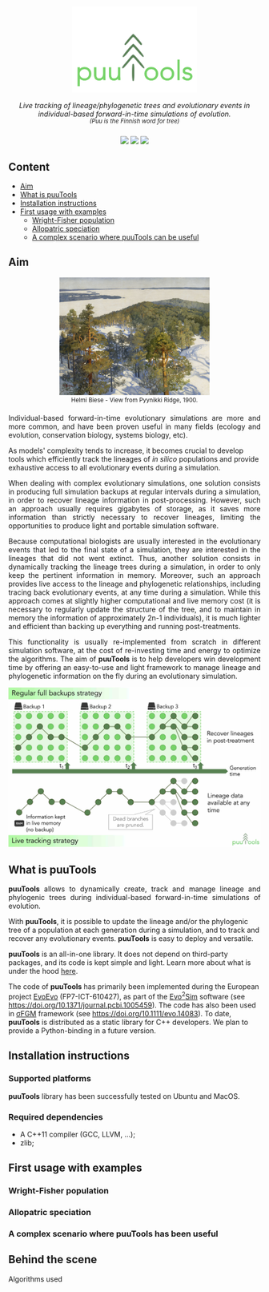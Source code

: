 <!--<h1 align="center">puuTools</h1>-->

<p align="center">
<img src="./logo/puuTools_logo.png" width=250>
</p>

<p align="center">
<em>Live tracking of lineage/phylogenetic trees and evolutionary events in individual-based forward-in-time simulations of evolution.</em>
<br/>
<em><sup>(Puu is the Finnish word for tree)</sup></em>
<br/><br/>
<a href="https://github.com/charlesrocabert/Evo2Sim/releases/latest"><img src="https://img.shields.io/badge/version- 1.1.0-green.svg" /></a>&nbsp;<a href="https://github.com/charlesrocabert/Evo2Sim/releases/latest"><img src="https://img.shields.io/badge/build-passing-green.svg" /></a>&nbsp;<a href="https://www.gnu.org/licenses/gpl-3.0"><img src="https://img.shields.io/badge/license-GPL v3-blue.svg" /></a>
</p>

## Content

- [Aim](#aim)
- [What is puuTools](#puutools)
- [Installation instructions](#installation)
- [First usage with examples](#first_usage)
  - [Wright-Fisher population](#wright_fisher)
  - [Allopatric speciation](#allopatric_speciation)
  - [A complex scenario where puuTools can be useful](#complex_scenario)

## Aim

<p align="center">
<kbd>
<img src="./pic/finnish_landscape.jpg" width=300>
</kbd>
<br/>
<sup>Helmi Biese - View from Pyynikki Ridge, 1900.</sup>
</p>

<p align="justify">
Individual-based forward-in-time evolutionary simulations are more and more common, and have been proven useful in many fields (ecology and evolution, conservation biology, systems biology, etc).

As models' complexity tends to increase, it becomes crucial to develop tools which efficiently track the lineages of <em>in silico</em> populations and provide exhaustive access to all evolutionary events during a simulation.
</p>

<p align="justify">
When dealing with complex evolutionary simulations, one solution consists in producing full simulation backups at regular intervals during a simulation, in order to recover lineage information in post-processing. However, such an approach usually requires gigabytes of storage, as it saves more information than strictly necessary to recover lineages, limiting the opportunities to produce light and portable simulation software.
</p>

<p align="justify">
Because computational biologists are usually interested in the evolutionary events that led to the final state of a simulation, they are interested in the lineages that did not went extinct. Thus, another solution consists in dynamically tracking the lineage trees during a simulation, in order to only keep the pertinent information in memory. Moreover, such an approach provides live access to the lineage and phylogenetic relationships, including tracing back evolutionary events, at any time during a simulation.
While this approach comes at slightly higher computational and live memory cost (it is necessary to regularly update the structure of the tree, and to maintain in memory the information of approximately 2n-1 individuals), it is much lighter and efficient than backing up everything and running post-treatments.
</p>

<p align="justify">
This functionality is usually re-implemented from scratch in different simulation software, at the cost of re-investing time and energy to optimize the algorithms. The aim of <strong>puuTools</strong> is to help developers win development time by offering an easy-to-use and light framework to manage lineage and phylogenetic information on the fly during an evolutionary simulation.
</p>

<p align="center">
<img src="./doc/backup_vs_live_tracking-crop.jpg" width=800>
</p>

## What is puuTools <a name="puutools"></a>

<p align="justify">
<strong>puuTools</strong> allows to dynamically create, track and manage lineage and phylogenic trees during individual-based forward-in-time simulations of evolution.

With <strong>puuTools</strong>, it is possible to update the lineage and/or the phylogenic tree of a population at each generation during a simulation, and to track and recover any evolutionary events. <strong>puuTools</strong> is easy to deploy and versatile.

<strong>puuTools</strong> is an all-in-one library. It does not depend on third-party packages, and its code is kept simple and light. Learn more about what is under the hood [here](#behind_the_scene).

The code of <strong>puuTools</strong> has primarily been implemented during the European project <a href="http://www.evoevo.eu/">EvoEvo</a> (FP7-ICT-610427), as part of the <a href="https://github.com/charlesrocabert/Evo2Sim">Evo<sup>2</sup>Sim</a> software (see https://doi.org/10.1371/journal.pcbi.1005459). The code has also been used in <a href="https://github.com/charlesrocabert/SigmaFGM">&sigma;FGM</a> framework (see https://doi.org/10.1111/evo.14083).
To date, <strong>puuTools</strong> is distributed as a static library for C++ developers. We plan to provide a Python-binding in a future version.
</p>

## Installation instructions <a name="installation"></a>

### Supported platforms

<strong>puuTools</strong> library has been successfully tested on Ubuntu and MacOS.

### Required dependencies

- A C++11 compiler (GCC, LLVM, ...);
- zlib;

## First usage with examples <a name="first_usage"></a>

### Wright-Fisher population <a name="wright_fisher"></a>

<p align="justify">

</p>

### Allopatric speciation <a name="allopatric_speciation"></a>

<p align="justify">

</p>

### A complex scenario where puuTools has been useful <a name="complex_scenario"></a>

## Behind the scene

Algorithms used
